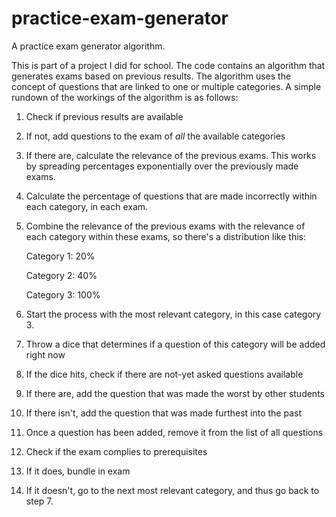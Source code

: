 # practice-exam-generator
A practice exam generator algorithm.

This is part of a project I did for school. The code contains an algorithm that generates exams based on previous results. The algorithm uses the concept of questions that are linked to one or multiple categories. A simple rundown of the workings of the algorithm is as follows:

1. Check if previous results are available
2. If not, add questions to the exam of *all* the available categories
3. If there are, calculate the relevance of the previous exams. This works by spreading percentages exponentially over the previously made exams.
4. Calculate the percentage of questions that are made incorrectly within each category, in each exam.
5. Combine the relevance of the previous exams with the relevance of each category within these exams, so there's a distribution like this:

   Category 1: 20%

   Category 2: 40%

   Category 3: 100%

6. Start the process with the most relevant category, in this case category 3.
7. Throw a dice that determines if a question of this category will be added right now
8. If the dice hits, check if there are not-yet asked questions available
9. If there are, add the question that was made the worst by other students
10. If there isn't, add the question that was made furthest into the past
11. Once a question has been added, remove it from the list of all questions
12. Check if the exam complies to prerequisites
13. If it does, bundle in exam
14. If it doesn't, go to the next most relevant category, and thus go back to step 7.
